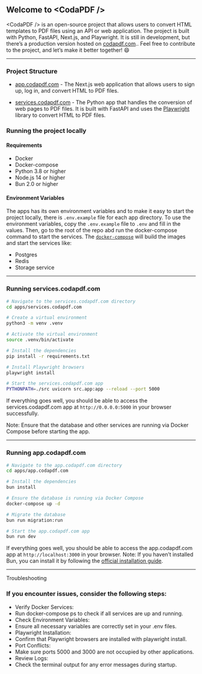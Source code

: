## Welcome to \<CodaPDF />

\<CodaPDF /> is an open-source project that allows users to convert HTML templates to PDF files using an API or web application. The project is built with Python, FastAPI, Next.js, and Playwright. It is still in development, but there’s a production version hosted on [codapdf.com](https://codapdf.com).. Feel free to contribute to the project, and let’s make it better together! :smile:

<hr />

### Project Structure

* [app.codapdf.com](./apps/app.codapdf.com) - The Next.js web application that allows users to sign up, log in, and convert HTML to PDF files.

* [services.codapdf.com](./apps/services.codapdf.com) - The Python app that handles the conversion of web pages to PDF files. It is built with FastAPI and uses the [Playwright](https://pypi.org/project/playwright/1.48.0/) library to convert HTML to PDF files.


### Running the project locally

#### Requirements

* Docker
* Docker-compose
* Python 3.8 or higher
* Node.js 14 or higher
* Bun 2.0 or higher

#### Environment Variables

The apps has its own environment variables and to make it easy to start the project locally, there is `.env.example` file for each app directory. To use the environment variables, copy the `.env.example` file to `.env` and fill in the values. Then, go to the root of the repo abd run the docker-compose command to start the services. The [`docker-compose`](./docker-compose.yaml) will build the images and start the services like:

* Postgres
* Redis
* Storage service 

<hr />

### Running services.codapdf.com
```bash
# Navigate to the services.codapdf.com directory
cd apps/services.codapdf.com

# Create a virtual environment
python3 -m venv .venv

# Activate the virtual environment
source .venv/bin/activate

# Install the dependencies
pip install -r requirements.txt

# Install Playwright browsers
playwright install

# Start the services.codapdf.com app
PYTHONPATH=./src uvicorn src.app:app --reload --port 5000

```
If everything goes well, you should be able to access the services.codapdf.com app at `http://0.0.0.0:5000` in your browser successfully.

Note: Ensure that the database and other services are running via Docker Compose before starting the app.
<hr />

### Running app.codapdf.com

```bash
# Navigate to the app.codapdf.com directory
cd apps/app.codapdf.com

# Install the dependencies
bun install

# Ensure the database is running via Docker Compose
docker-compose up -d

# Migrate the database
bun run migration:run

# Start the app.codapdf.com app
bun run dev
```

If everything goes well, you should be able to access the app.codapdf.com app at `http://localhost:3000` in your browser.
Note: If you haven’t installed Bun, you can install it by following the [official installation guide](https://bun.sh/docs/installation).
<hr />

Troubleshooting

### If you encounter issues, consider the following steps:
* Verify Docker Services:
* Run docker-compose ps to check if all services are up and running.
* Check Environment Variables:
* Ensure all necessary variables are correctly set in your .env files.
* Playwright Installation:
* Confirm that Playwright browsers are installed with playwright install.
* Port Conflicts:
* Make sure ports 5000 and 3000 are not occupied by other applications.
* Review Logs:
* Check the terminal output for any error messages during startup.

